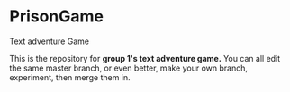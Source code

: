 PrisonGame
==========

Text adventure Game

This is the repository for **group 1's text adventure game.**
You can all edit the same master branch, or even better, make your own branch, experiment, then merge them in.
